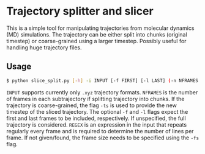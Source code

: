 # Trajectory splitter and slicer

This is a simple tool for manipulating trajectories from molecular dynamics (MD) simulations. The trajectory can be either split into chunks (original timestep) or coarse-grained using a larger timestep. Possibly useful for handling huge trajectory files.

## Usage

```bash
$ python slice_split.py [-h] -i INPUT [-f FIRST] [-l LAST] (-n NFRAMES | -ts STEP) (-r REGEX | -fs FSIZE)
```

```INPUT``` supports currently only ```.xyz``` trajectory formats. ```NFRAMES``` is the number of frames in each subtrajectory if splitting trajectory into chunks. If the trajectory is coarse-grained, the flag  ```-ts``` is used to provide the new timestep of the sliced trajectory. The optional ```-f``` and ```-l``` flags expect the first and last frames to be included, respectively. If unspecified, the full trajectory is considered. ```REGEX``` is an expression in the input that repeats regularly every frame and is required to determine the number of lines per frame. If not given/found, the frame size needs to be specified using the ```-fs``` flag.

